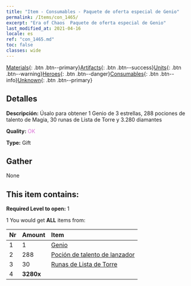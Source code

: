 ```yaml
---
title: "Item - Consumables - Paquete de oferta especial de Genio"
permalink: /Items/con_1465/
excerpt: "Era of Chaos  Paquete de oferta especial de Genio"
last_modified_at: 2021-04-16
locale: es
ref: "con_1465.md"
toc: false
classes: wide
---
```

 [Materials](/es/Items/){: .btn .btn--primary}[Artifacts](/es/Items/Artifacts/){: .btn .btn--success}[Units](/es/Items/Units/){: .btn .btn--warning}[Heroes](/es/Items/Heroes/){: .btn .btn--danger}[Consumables](/es/Items/Consumables/){: .btn .btn--info}[Unknown](/es/Items/Unknown/){: .btn .btn--primary}

## Detalles
 **Descripción:** Úsalo para obtener 1 Genio de 3 estrellas, 288 pociones de talento de Magia, 30 runas de Lista de Torre y 3.280 diamantes

 **Quality:** <span style="color: #DA70D6">OK</span>

 **Type:** Gift

## Gather

  None

## This item contains:

 **Required Level to open:** 1

 1 You would get **ALL** items  from:

  | Nr | Amount |     Item    |
  |:---|:-------|:------------|
  | 1 | 1 | [Genio](/es/units/Genie/) |  | 
  | 2 | 288 | [Poción de talento de lanzador](/es/Items/con_790/) |  | 
  | 3 | 30 | [Runas de Lista de Torre](/es/Items/con_785/) |  | 
  | 4 |  **3280x** | <i class="fas fa-gem"/> |  | 
